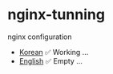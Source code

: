 # nginx-tunning
nginx configuration
* [Korean](Korean.md)  ✅ Working ...
* [English](English.md)  ✅ Empty ...

